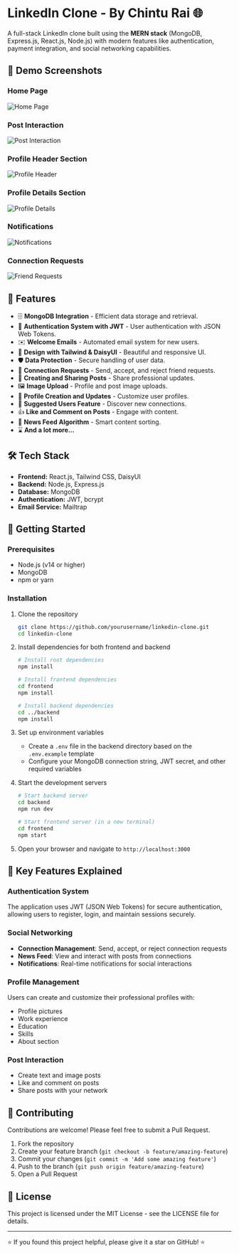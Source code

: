 # LinkedIn Clone - By Chintu Rai 🌐

A full-stack LinkedIn clone built using the **MERN stack** (MongoDB, Express.js, React.js, Node.js) with modern features like authentication, payment integration, and social networking capabilities.

## 📸 Demo Screenshots

### Home Page
![Home Page](./DemoPics/HomePage.png)

### Post Interaction
![Post Interaction](./DemoPics/Post.png)

### Profile Header Section
![Profile Header](./DemoPics/Profile_HeaderSec.png)

### Profile Details Section
![Profile Details](./DemoPics/Profile_DetailsSec.png)

### Notifications
![Notifications](./DemoPics/Notification_Section.png)

### Connection Requests
![Friend Requests](./DemoPics/FrndReq.png)

## 🚀 Features

- 🗄️ **MongoDB Integration** - Efficient data storage and retrieval.
- 🔐 **Authentication System with JWT** - User authentication with JSON Web Tokens.
- ✉️ **Welcome Emails** - Automated email system for new users.
- 🎨 **Design with Tailwind & DaisyUI** - Beautiful and responsive UI.
- 🛡️ **Data Protection** - Secure handling of user data.
- 🤝 **Connection Requests** - Send, accept, and reject friend requests.
- 📝 **Creating and Sharing Posts** - Share professional updates.
- 🖼️ **Image Upload** - Profile and post image uploads.
- 👤 **Profile Creation and Updates** - Customize user profiles.
- 👥 **Suggested Users Feature** - Discover new connections.
- 👍 **Like and Comment on Posts** - Engage with content.
- 📰 **News Feed Algorithm** - Smart content sorting.
- ⌛ **And a lot more...**

## 🛠️ Tech Stack

- **Frontend:** React.js, Tailwind CSS, DaisyUI
- **Backend:** Node.js, Express.js
- **Database:** MongoDB
- **Authentication:** JWT, bcrypt
- **Email Service:** Mailtrap

## 🚀 Getting Started

### Prerequisites
- Node.js (v14 or higher)
- MongoDB
- npm or yarn

### Installation

1. Clone the repository
   ```bash
   git clone https://github.com/yourusername/linkedin-clone.git
   cd linkedin-clone
   ```

2. Install dependencies for both frontend and backend
   ```bash
   # Install root dependencies
   npm install
   
   # Install frontend dependencies
   cd frontend
   npm install
   
   # Install backend dependencies
   cd ../backend
   npm install
   ```

3. Set up environment variables
   - Create a `.env` file in the backend directory based on the `.env.example` template
   - Configure your MongoDB connection string, JWT secret, and other required variables

4. Start the development servers
   ```bash
   # Start backend server
   cd backend
   npm run dev
   
   # Start frontend server (in a new terminal)
   cd frontend
   npm start
   ```

5. Open your browser and navigate to `http://localhost:3000`

## 🌟 Key Features Explained

### Authentication System
The application uses JWT (JSON Web Tokens) for secure authentication, allowing users to register, login, and maintain sessions securely.

### Social Networking
- **Connection Management**: Send, accept, or reject connection requests
- **News Feed**: View and interact with posts from connections
- **Notifications**: Real-time notifications for social interactions

### Profile Management
Users can create and customize their professional profiles with:
- Profile pictures
- Work experience
- Education
- Skills
- About section

### Post Interaction
- Create text and image posts
- Like and comment on posts
- Share posts with your network

## 🤝 Contributing

Contributions are welcome! Please feel free to submit a Pull Request.

1. Fork the repository
2. Create your feature branch (`git checkout -b feature/amazing-feature`)
3. Commit your changes (`git commit -m 'Add some amazing feature'`)
4. Push to the branch (`git push origin feature/amazing-feature`)
5. Open a Pull Request

## 📝 License

This project is licensed under the MIT License - see the LICENSE file for details.


---

⭐️ If you found this project helpful, please give it a star on GitHub! ⭐️


